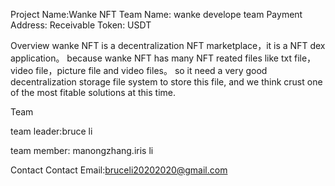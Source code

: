 Project Name:Wanke NFT
Team Name: wanke develope team
Payment Address: 
Receivable Token: USDT

Overview
wanke NFT is a decentralization NFT marketplace，it is a NFT dex application。
because wanke NFT  has many NFT reated files like txt file，video file，picture file and video files。
so it need a very good decentralization storage file system to store this file, and we think crust one of the most fitable solutions at this time.


Team

team leader:bruce li

team member: manongzhang.iris li


Contact
Contact Email:bruceli20202020@gmail.com

